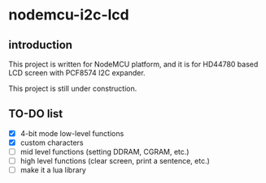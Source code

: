 # nodemcu-i2c-lcd
## introduction
This project is written for NodeMCU platform, and it is for HD44780 based LCD screen with PCF8574 I2C expander.

This project is still under construction.

## TO-DO list
- [X] 4-bit mode low-level functions
- [X] custom characters
- [ ] mid level functions (setting DDRAM, CGRAM, etc.)
- [ ] high level functions (clear screen, print a sentence, etc.)
- [ ] make it a lua library
